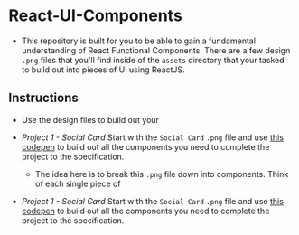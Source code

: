 # React-UI-Components

* This repository is built for you to be able to gain a fundamental understanding of React Functional Components. There are a few design `.png` files that you'll find inside of the `assets` directory that your tasked to build out into pieces of UI using ReactJS.

## Instructions

* Use the design files to build out your
* _Project 1 - Social Card_ Start with the `Social Card` `.png` file and use [this codepen]() to build out all the components you need to complete the project to the specification.

  * The idea here is to break this `.png` file down into components. Think of each single piece of

* _Project 1 - Social Card_ Start with the `Social Card` `.png` file and use [this codepen]() to build out all the components you need to complete the project to the specification.

